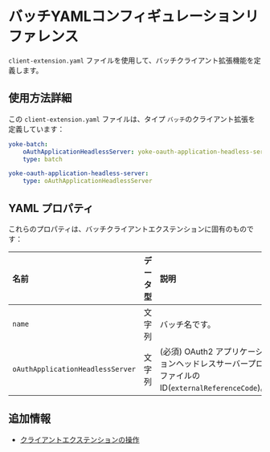 # バッチYAMLコンフィギュレーションリファレンス

`client-extension.yaml` ファイルを使用して、バッチクライアント拡張機能を定義します。

## 使用方法詳細

この `client-extension.yaml` ファイルは、タイプ `バッチ`のクライアント拡張を定義しています：

```yaml
yoke-batch:
    oAuthApplicationHeadlessServer: yoke-oauth-application-headless-server
    type: batch

yoke-oauth-application-headless-server:
    type: oAuthApplicationHeadlessServer
```

## YAML プロパティ

これらのプロパティは、バッチクライアントエクステンションに固有のものです：

| 名前                               | データ型 | 説明                                                                |
|:-------------------------------- |:---- |:----------------------------------------------------------------- |
| `name`                           | 文字列  | バッチ名です。                                                           |
| `oAuthApplicationHeadlessServer` | 文字列  | (必須) OAuth2 アプリケーションヘッドレスサーバープロファイルの ID(`externalReferenceCode`)。 |

## 追加情報

* [クライアントエクステンションの操作](../working-with-client-extensions.md)
